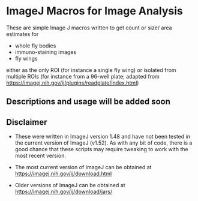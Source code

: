 # ImageJ Macros for Image Analysis
These are simple Image J macros written to get count or size/ area estimates for
- whole fly bodies
- immuno-staining images
- fly wings

either as the only ROI (for instance a single fly wing) or isolated from multiple ROIs (for instance from a 96-well plate; adapted from https://imagej.nih.gov/ij/plugins/readplate/index.html)

## Descriptions and usage will be added soon

## Disclaimer
- These were written in ImageJ version 1.48 and have not been tested in the current version of ImageJ (v1.52). As with any bit of code, there is a good chance that these scripts may require tweaking to work with the most recent version. 

- The most current version of ImageJ can be obtained at https://imagej.nih.gov/ij/download.html

- Older versions of ImageJ can be obtained at https://imagej.nih.gov/ij/download/jars/


